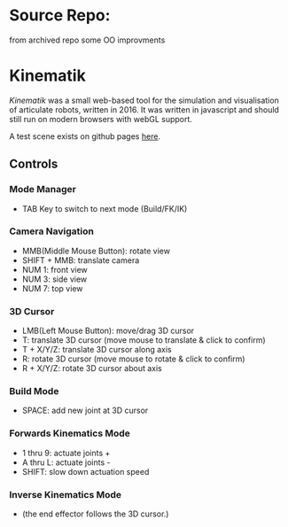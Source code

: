 
# Source Repo:
from archived repo [](https://github.com/jlpaca/kinematik) some OO improvments

# Kinematik

_Kinematik_ was a small web-based tool for the simulation and visualisation of articulate robots, written in 2016. It was written in javascript and should still run on modern browsers with webGL support.

A test scene exists on github pages [here](https://osteon.github.io/kinematik).


## Controls
### Mode Manager
* TAB Key to switch to next mode (Build/FK/IK)

### Camera Navigation
* MMB(Middle Mouse Button): rotate view
* SHIFT + MMB: translate camera
* NUM 1: front view
* NUM 3: side view
* NUM 7: top view

### 3D Cursor
* LMB(Left Mouse Button): move/drag 3D cursor
* T: translate 3D cursor (move mouse to translate & click to confirm)
* T + X/Y/Z: translate 3D cursor along axis
* R: rotate 3D cursor (move mouse to rotate & click to confirm)
* R + X/Y/Z: rotate 3D cursor about axis

### Build Mode
* SPACE: add new joint at 3D cursor

### Forwards Kinematics Mode
* 1 thru 9: actuate joints +
* A thru L: actuate joints -
* SHIFT: slow down actuation speed

### Inverse Kinematics Mode
* (the end effector follows the 3D cursor.)
